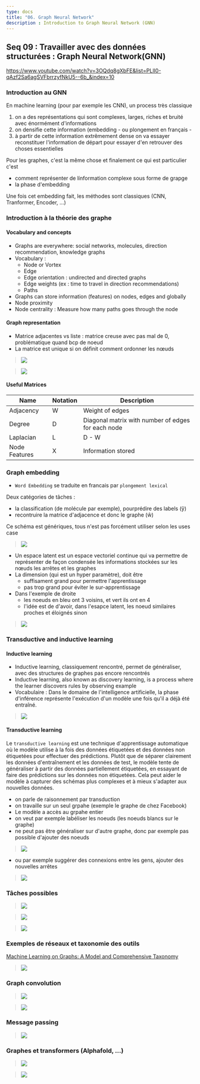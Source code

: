 ```yaml
---
type: docs
title: "06. Graph Neural Network"
description : Introduction to Graph Neural Network (GNN)
---
```



## Seq 09 :  Travailler avec des données structurées : Graph Neural Network(GNN)

https://www.youtube.com/watch?v=3OQdq8gXbFE&list=PLlI0-qAzf2Sa6agSVFbrrzyfNkU5--6b_&index=10

### Introduction au GNN

En machine learning (pour par exemple les CNN), un process très classique 
1. on a des représentations qui sont complexes, larges, riches et bruité avec énormément d'informations
2. on densifie cette information (embedding - ou plongement en français - 
3. à partir de cette information extrêmement dense on va essayer reconstituer l'information de départ pour essayer d'en retrouver des choses essentielles  

Pour les graphes, c'est la même chose et finalement ce qui est particulier c'est 
- comment représenter de línformation complexe sous forme de grapge
- la phase d'embedding 

Une fois cet embedding fait, les méthodes sont classiques (CNN, Tranformer, Encoder, ...)


### Introduction à la théorie des graphe

#### Vocabulary and concepts

- Graphs are everywhere: social networks, molecules, direction recommendation, knowledge graphs
- Vocabulary :
    - Node or Vortex
    - Edge
    - Edge orientation : undirected and directed graphs
    - Edge weights (ex : time to travel in direction recommendations)
    - Paths
- Graphs can store information (features) on nodes, edges and globally
- Node proximity
- Node centrality : Measure how many paths goes through the node

#### Graph representation

- Matrice  adjacentes vs liste : matrice creuse avec pas mal de 0, problématique quand bcp de noeud 
- La matrice est unique si on définit comment ordonner les nœuds 

> <img src="./images/img_2023-08-23_18-13-32.png">

> <img src="./images/img_2023-08-23_18-13-34.png">


#### Useful Matrices

|Name|Notation|Description|
|-|-|-|
|Adjacency|W|Weight of edges|
|Degree|D|Diagonal matrix with number of edges for each node|
|Laplacian|L|D - W|
|Node Features|X|Information stored|


### Graph embedding

- `Word Embedding` se traduite en francais par `plongement lexical`

Deux catégories de tâches :
- la classification (de molécule par exemple), pourprédire des labels (ŷ)
- recontruire la matrice d'adjacence et donc le graphe (ŵ)

Ce schéma est génériques, tous n'est pas forcément utiliser selon les uses case


> <img src="./images/img_2023-08-23_17-29-30.png">


- Un espace latent est un espace vectoriel continue qui va permettre de représenter de façon condensée les informations stockées sur les nœuds les arrêtes et les graphes 
- La dimension (qui est un hyper paramètre), doit être 
    - suffisament grand pour permettre l'apprentissage
    - pas trop grand pour éviter le sur-apprentissage
- Dans l'exemple de droite
    - les noeuds en bleu ont 3 voisins, et vert ils ont en 4 
    - l'idée est de d'avoir, dans l'esapce latent, les noeud similaires proches et éloignés sinon

> <img src="./images/img_2023-08-23_17-41-49.png">


### Transductive and inductive learning

#### Inductive learning

- Inductive learning, classiquement rencontré, permet de généraliser, avec des structures de graphes pas encore rencontrés
- Inductive learning, also known as discovery learning, is a process where the learner discovers rules by observing example 
- Vocabulaire : Dans le domaine de l'intelligence artificielle, la phase d'inférence représente l'exécution d'un modèle une fois qu'il a déjà été entraîné. 

> <img src="./images/img_2023-08-23_17-52-25.png">

#### Transductive learning

Le `transductive learning` est une technique d'apprentissage automatique où le modèle utilise à la fois des données étiquetées et des données non étiquetées pour effectuer des prédictions. Plutôt que de séparer clairement les données d'entraînement et les données de test, le modèle tente de généraliser à partir des données partiellement étiquetées, en essayant de faire des prédictions sur les données non étiquetées. Cela peut aider le modèle à capturer des schémas plus complexes et à mieux s'adapter aux nouvelles données.

- on parle de raisonnement par transduction
- on travaille sur un seul grpahe (exemple le graphe de chez Facebook)
- Le modèle a accès au grpahe entier
- on veut par exemple labéliser les noeuds (les noeuds blancs sur le graphe)
- ne peut pas être généraliser sur d'autre graphe, donc par exemple pas possible d'ajouter des noeuds

> <img src="./images/img_2023-08-23_17-59-08.png">

- ou par exemple suggérer des connexions entre les gens, ajouter des nouvelles arrêtes

> <img src="./images/img_2023-08-23_17-59-11.png">


### Tâches possibles

> <img src="./images/img_2023-08-23_19-12-37.png">

> <img src="./images/img_2023-08-23_19-12-40.png">

> <img src="./images/img_2023-08-23_19-12-43.png">


### Exemples de réseaux et taxonomie des outils

[Machine Learning on Graphs: A Model and Comprehensive Taxonomy](https://arxiv.org/abs/2005.03675)


> <img src="./images/img_2023-08-23_20-30-05.png">


### Graph convolution

> <img src="./images/img_2023-08-23_20-34-37.png">

> <img src="./images/img_2023-08-23_20-34-40.png">


### Message passing

> <img src="./images/img_2023-08-23_20-34-42.png">


### Graphes et transformers (Alphafold, ...)

> <img src="./images/img_2023-08-23_20-34-44.png">

> <img src="./images/img_2023-08-23_20-34-47.png">

